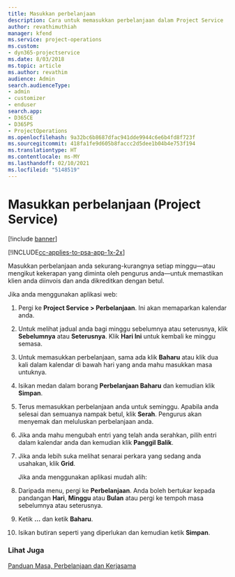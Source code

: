 ```yaml
---
title: Masukkan perbelanjaan
description: Cara untuk memasukkan perbelanjaan dalam Project Service
author: revathimuthiah
manager: kfend
ms.service: project-operations
ms.custom:
- dyn365-projectservice
ms.date: 8/03/2018
ms.topic: article
ms.author: revathim
audience: Admin
search.audienceType:
- admin
- customizer
- enduser
search.app:
- D365CE
- D365PS
- ProjectOperations
ms.openlocfilehash: 9a32bc6b8687dfac941dde9944c6e6b4fd8f723f
ms.sourcegitcommit: 418fa1fe9d605b8faccc2d5dee1b04b4e753f194
ms.translationtype: HT
ms.contentlocale: ms-MY
ms.lasthandoff: 02/10/2021
ms.locfileid: "5148519"
---
```

# <a name="enter-expenses-project-service"></a>Masukkan perbelanjaan (Project Service)

[!include [banner](../includes/psa-now-project-operations.md)]

[!INCLUDE[cc-applies-to-psa-app-1x-2x](../includes/cc-applies-to-psa-app-1x-2x.md)]

Masukkan perbelanjaan anda sekurang-kurangnya setiap minggu—atau mengikut kekerapan yang diminta oleh pengurus anda—untuk memastikan klien anda diinvois dan anda dikreditkan dengan betul.  
  
 Jika anda menggunakan aplikasi web:  
  
1. Pergi ke **Project Service > Perbelanjaan**. Ini akan memaparkan kalendar anda.  
  
2. Untuk melihat jadual anda bagi minggu sebelumnya atau seterusnya, klik **Sebelumnya** atau **Seterusnya**. Klik **Hari Ini** untuk kembali ke minggu semasa.  
  
3. Untuk memasukkan perbelanjaan, sama ada klik **Baharu** atau klik dua kali dalam kalendar di bawah hari yang anda mahu masukkan masa untuknya.  
  
4. Isikan medan dalam borang **Perbelanjaan Baharu** dan kemudian klik **Simpan**.  
  
5. Terus memasukkan perbelanjaan anda untuk seminggu. Apabila anda selesai dan semuanya nampak betul, klik **Serah**. Pengurus akan menyemak dan meluluskan perbelanjaan anda.  
  
6. Jika anda mahu mengubah entri yang telah anda serahkan, pilih entri dalam kalendar anda dan kemudian klik **Panggil Balik**.  
  
7. Jika anda lebih suka melihat senarai perkara yang sedang anda usahakan, klik **Grid**.  
  
   Jika anda menggunakan aplikasi mudah alih:  
  
8. Daripada menu, pergi ke **Perbelanjaan**.     Anda boleh bertukar kepada pandangan **Hari**, **Minggu** atau **Bulan** atau pergi ke tempoh masa sebelumnya atau seterusnya.  
  
9. Ketik **…** dan ketik **Baharu**.  
  
10. Isikan butiran seperti yang diperlukan dan kemudian ketik **Simpan**.  
  
### <a name="see-also"></a>Lihat Juga  
 [Panduan Masa, Perbelanjaan dan Kerjasama](../psa/time-expense-collaboration-guide.md)
